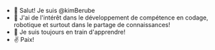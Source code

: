 - 👋 Salut! Je suis @kimBerube
- 👀 J'ai de l'intérêt dans le développement de compétence en codage, robotique et surtout dans le partage de connaissances!
- 🌱 Je suis toujours en train d'apprendre! 
- ✌  Paix!
